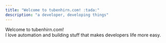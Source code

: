 ```yaml
---
title: "Welcome to tubenhirn.com! :tada:"
description: "a developer, developing things"
---
```


Welcome to tubenhirn.com!\
I love automation and building stuff that makes developers life more easy.
